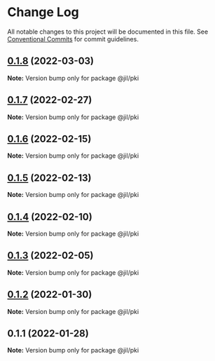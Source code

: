 # Change Log

All notable changes to this project will be documented in this file.
See [Conventional Commits](https://conventionalcommits.org) for commit guidelines.

## [0.1.8](https://github.com/jiljs/jil/compare/@jil/pki@0.1.7...@jil/pki@0.1.8) (2022-03-03)

**Note:** Version bump only for package @jil/pki





## [0.1.7](https://github.com/jiljs/jil/compare/@jil/pki@0.1.6...@jil/pki@0.1.7) (2022-02-27)

**Note:** Version bump only for package @jil/pki





## [0.1.6](https://github.com/jiljs/jil/compare/@jil/pki@0.1.5...@jil/pki@0.1.6) (2022-02-15)

**Note:** Version bump only for package @jil/pki





## [0.1.5](https://github.com/jiljs/jil/compare/@jil/pki@0.1.4...@jil/pki@0.1.5) (2022-02-13)

**Note:** Version bump only for package @jil/pki





## [0.1.4](https://github.com/jiljs/jil/compare/@jil/pki@0.1.3...@jil/pki@0.1.4) (2022-02-10)

**Note:** Version bump only for package @jil/pki





## [0.1.3](https://github.com/jiljs/jil/compare/@jil/pki@0.1.2...@jil/pki@0.1.3) (2022-02-05)

**Note:** Version bump only for package @jil/pki





## [0.1.2](https://github.com/jiljs/jil/compare/@jil/pki@0.1.1...@jil/pki@0.1.2) (2022-01-30)

**Note:** Version bump only for package @jil/pki





## 0.1.1 (2022-01-28)

**Note:** Version bump only for package @jil/pki
